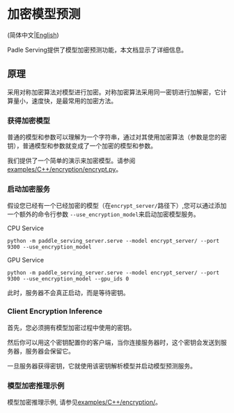 # 加密模型预测

(简体中文|[English](Encryption_EN.md))

Padle Serving提供了模型加密预测功能，本文档显示了详细信息。

## 原理

采用对称加密算法对模型进行加密。对称加密算法采用同一密钥进行加解密，它计算量小，速度快，是最常用的加密方法。

### 获得加密模型

普通的模型和参数可以理解为一个字符串，通过对其使用加密算法（参数是您的密钥），普通模型和参数就变成了一个加密的模型和参数。

我们提供了一个简单的演示来加密模型。请参阅[examples/C++/encryption/encrypt.py](../../examples/C++/encryption/encrypt.py)。


### 启动加密服务

假设您已经有一个已经加密的模型（在`encrypt_server/`路径下）,您可以通过添加一个额外的命令行参数 `--use_encryption_model`来启动加密模型服务。

CPU Service
```
python -m paddle_serving_server.serve --model encrypt_server/ --port 9300 --use_encryption_model
```
GPU Service
```
python -m paddle_serving_server.serve --model encrypt_server/ --port 9300 --use_encryption_model --gpu_ids 0
```

此时，服务器不会真正启动，而是等待密钥。

### Client Encryption Inference

首先，您必须拥有模型加密过程中使用的密钥。

然后你可以用这个密钥配置你的客户端，当你连接服务器时，这个密钥会发送到服务器，服务器会保留它。

一旦服务器获得密钥，它就使用该密钥解析模型并启动模型预测服务。


### 模型加密推理示例
模型加密推理示例, 请参见[examples/C++/encryption/](../../examples/C++/encryption/)。

